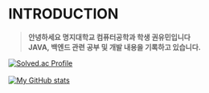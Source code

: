 # INTRODUCTION
>**안녕하세요 명지대학교 컴퓨터공학과 학생 권유민입니다<br/>
>JAVA, 백엔드 관련 공부 및 개발 내용을 기록하고 있습니다.**<br/>

[![Solved.ac Profile](http://mazassumnida.wtf/api/generate_badge?boj=dbalsrltk)](https://solved.ac/dbalsrltk)<br/><br/>
[![My GitHub stats](https://github-readme-stats.vercel.app/api?username=dbalsk)](https://github.com/dbalsk/github-readme-stats)
